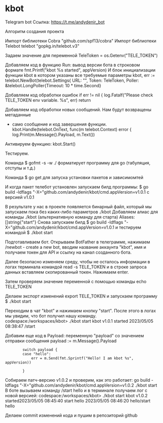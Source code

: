 # kbot

Telegram bot
Ссылка: https://t.me/andydenir_bot

Алгоритм создания проекта

Импорт библиотеки Cobra
"github.com/spf13/cobra"
Импорт библиотеки Telebot
telebot "gopkg.in/telebot.v3"

Задаем значение для переменной
TeleToken = os.Getenv("TELE_TOKEN")

Добавляем код в функцию Run:
вывод версии бота в строковом формате
fmt.Printf("kbot %s started", appVersion)
И блок инициализации функции kbot
в котором указаны все требуемые параметры
kbot, err := telebot.NewBot(telebot.Settings{
			URL:    "", 
			Token:  TeleToken,
			Poller: &telebot.LongPoller{Timeout: 10 * time.Second}
			
Добавляем код обработки ошибок
if err != nil {
			log.Fatalf("Please check TELE_TOKEN env variable. %s", err)
			return
			
Добавляем код обработки новых сообщений. Нам будут возвращены метаданные
+ само сообщение и код завершения функции.
		kbot.Handle(telebot.OnText, func(m telebot.Context) error {
			log.Print(m.Message().Payload, m.Text())

Активируем функцию: kbot.Start()

Тестируем.

Команда $ gofmt -s -w ./ форматирует программу для go
(табуляция, отступы и т.д.)

Команда $ go get для запуска установки пакетов и зависимомтей

И когда пакет телебот установлен запускаем билд программы:
$ go build -ldflags "-X="github.com/andydenir/kbot/cmd.appVersion=v1.0.1
с версией v1.0.1

В результате у нас в проекте появляется бинарный файл,
который мы запускаем пока без каких-либо параметров
./kbot
Добавляем алиас для команды ./kbot (альтернативную команду для старта)
Aliases: []string{"start"}
Снова запускаем билд
$ go build -ldflags "-X="github.com/andydenir/kbot/cmd.appVersion=v1.0.1
и тестируем командой $ ./kbot start


Подготавливаем бот.
Открываем BotFather в телеграмме, нажимаем /newbot - create a new bot,
вводим название аккаунта "kbot", имя и получаем токен для API 
и ссылку на канал созданного бота.

Далее безопасно изменяем среду, чтобы не осталось
информации в логах терминала командой read -s TELE_TOKEN и 
в строке запроса данных вставляем скопированный токен.
Нажимаем enter.

Затем проверяем значение переменной с помощью команды echo TELE_TOKEN

Делаем экспорт изменений export TELE_TOKEN и запускаем программу $ ./kbot start

Переходим в чат "kbot" и нажимаем кнопку "start".
После этого в логах мы увидим, что бот получил нашу команду.
codespace:/workspaces/kbot> ./kbot start
kbot v1.0.1 started
2023/05/05 08:38:47 /start


Добавим еще код в Payload:
переменную "payload" со значением отправки сообщения
payload := m.Message().Payload

			switch payload {
			case "hello":
				err = m.Send(fmt.Sprintf("Hello! I am kbot %s", appVersion))
				
			}
			
Собираем патч-версию v1.0.2 и проверим, как это работает:
go build -ldflags "-X="github.com/andydenir/kbot/cmd.appVersion=v1.0.2
./kbot start
В боте вызываем команду /start hello
и в терминале получаем лог с новой версией:
codespace:/workspaces/kbot> ./kbot start
kbot v1.0.2 started2023/05/05 08:45:40 start hello
2023/05/05 08:46:20 hello/start hello

Делаем commit изменений кода и пушим в репозиторий github


